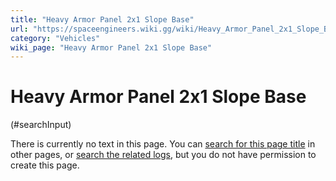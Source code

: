 ```yaml
---
title: "Heavy Armor Panel 2x1 Slope Base"
url: "https://spaceengineers.wiki.gg/wiki/Heavy_Armor_Panel_2x1_Slope_Base"
category: "Vehicles"
wiki_page: "Heavy Armor Panel 2x1 Slope Base"
---
```


# Heavy Armor Panel 2x1 Slope Base

(#searchInput)

There is currently no text in this page. You can [search for this page title](https://spaceengineers.wiki.gg/wiki/Special:Search/Heavy_Armor_Panel_2x1_Slope_Base "Special:Search/Heavy Armor Panel 2x1 Slope Base") in other pages, or [search the related logs](https://spaceengineers.wiki.gg/wiki/Special:Log?page=Heavy_Armor_Panel_2x1_Slope_Base), but you do not have permission to create this page.